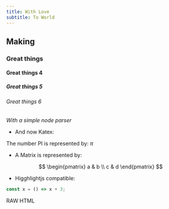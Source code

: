 ```yaml
---
title: With Love
subtitle: To World
---
```


## Making

### Great things

#### Great things 4

##### Great things 5

###### Great things 6

_With a simple node parser_

- And now Katex:

The number PI is represented by: $\pi$

- A Matrix is represented by:

$$
\begin{pmatrix}
   a & b \\
   c & d
\end{pmatrix}
$$

- Higghlightjs compatible:

```js
const x = () => x + 3;
```

<div class="container">RAW HTML</div>
